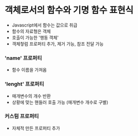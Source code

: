 # 객체로서의 함수와 기명 함수 표현식
- Javascript에서 함수는 값으로 취급
- 함수의 자료형은 객체
- 호출이 가능한 '행동 객체'
- 객체첳럼 프로퍼티 추가, 제거 가능, 참조 전달 가능

### 'name' 프로퍼티
- 함수 이름을 가져옴

### 'lenght' 프로퍼티
- 매개변수의 개수 반환
- 상황에 맞는 핸들러 호출 가능 (매개변수 개수로 구별)

### 커스텀 프로퍼티
- 자체적 만든 프로퍼티 추가
